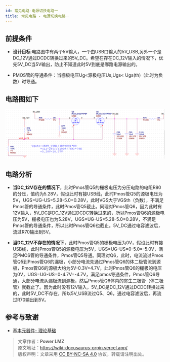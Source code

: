 ```yaml
---
id: 常见电路-电源切换电路一
title: 常见电路 - 电源切换电路一
---
```


## 前提条件

- **设计目标**:电路图中有两个5V输入，一个由USB口输入的5V_USB,另外一个是DC_12V通过DCDC转换过来的5V_DC。希望在存在DC_12V输入的情况下，优先5V_DC当5V输出，防止不知道此时5V到底是哪路电源输出的。

- PMOS管的导通条件：当栅极电压Ug<源极电压Us,Ugs< Ugs(th)（此时为负数）时导通。

## 电路图如下

![](https://github.com/powerLMZ/picture/blob/master/%E7%94%B5%E6%BA%90%E5%88%87%E6%8D%A2%E7%94%B5%E8%B7%AF%E4%B8%80.jpg?raw=true)

## 电路分析

- **当DC_12V存在的情况下**，此时Pmos管Q5的栅极电压为分压电路的电阻R80的分压，值约为5.28V，假设此时有接USB线，此时Pmos管Q5的源极电压为5V，UGS=UG-US=5.28-5.0=0.28V，此时VGS大于VGSth（负数），不满足Pmos管的导通条件，此时Pmos管Q5截止。同理对Pmos管Q6，因为此时有12V输入，5V_DC是DC_12V通过DCDC转换过来的，所以Pmos管Q6的源极电压为5V，栅极电压也为5.28V，UGS=UG-US=5.28-5.0=0.28V，不满足Pmos管的导通条件，所以此时Pmos管Q6也截止。5V_DC通过电容滤波后，流过R70输出到5V。

- **当DC_12V不存在的情况下**，此时Pmos管Q5的栅极电压为0V，假设此时有接USB线，此时Pmos管Q5的源极电压为5V，UGS=UG-US=0-5.0=-5.0V，满足PMOS管的导通条件，Pmos管Q5导通。同理对Q6，此时，电流流过Pmos管Q5到Pmos管Q6的漏极，小部分电流先通过Pmos管Q6的体二极管流到源极，Pmos管Q6的源极大约为5V-0.3V=4.7V，此时Pmos管Q6的栅极的电压为0V，UGS=UG-US=0-4.7V=-4.7V，满足pmos导通条件，Pmos管Q6导通，大部分电流从漏极流到源极，然后Pmos管Q6体内的寄生二极管（体二极管）就截止了。因为此时没有12V输入，5V_DC是DC_12V通过DCDC转换过来的，此时5V_DC不存在，所以5V_USB流过Q5、Q6，通过电容滤波后，再流过R70输出到5V。



## 参考与致谢

- [基本元器件- 理论基础](https://wiki-power.com)

> 文章作者：**Power LMZ**  
> 原文地址：https://wiki-docusaurus-orpin.vercel.app/  
> 版权声明：文章采用 [CC BY-NC-SA 4.0](https://creativecommons.org/licenses/by/4.0/deed.zh) 协议，转载请注明出处。
